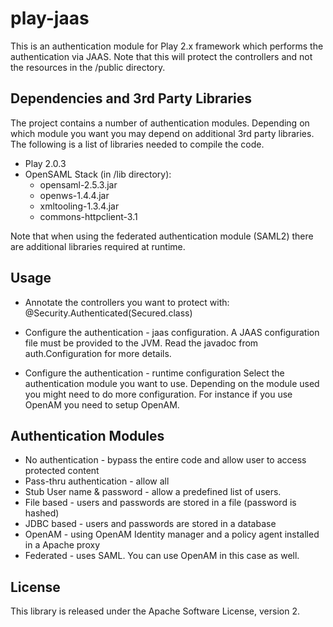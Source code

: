 play-jaas
=========

This is an authentication module for Play 2.x framework which performs the authentication via JAAS.
Note that this will protect the controllers and not the resources in the /public directory. 

Dependencies and 3rd Party Libraries
------------------------------------
The project contains a number of authentication modules. 
Depending on which module you want you may depend on additional 3rd party libraries. The following is a 
list of libraries needed to compile the code.

- Play 2.0.3
- OpenSAML Stack (in /lib directory):
    - opensaml-2.5.3.jar
    - openws-1.4.4.jar
    - xmltooling-1.3.4.jar
    - commons-httpclient-3.1
 
 Note that when using the federated authentication module (SAML2) there are additional libraries required at runtime.
 
 Usage
 -----
 - Annotate the controllers you want to protect with:
 @Security.Authenticated(Secured.class)
 
 - Configure the authentication - jaas configuration. 
 A JAAS configuration file must be provided to the JVM. Read the javadoc from auth.Configuration for more details.
 
 - Configure the authentication - runtime configuration
 Select the authentication module you want to use. Depending on the module used you might need to do more configuration. 
 For instance if you use OpenAM you need to setup OpenAM.
 
 Authentication Modules
 -----------------------
 - No authentication - bypass the entire code and allow user to access protected content
 - Pass-thru authentication - allow all
 - Stub User name & password - allow a predefined list of users.
 - File based - users and passwords are stored in a file (password is hashed)
 - JDBC based - users and passwords are stored in a database
 - OpenAM - using OpenAM Identity manager and a policy agent installed in a Apache proxy
 - Federated - uses SAML. You can use OpenAM in this case as well.
  
 License
 -------
 This library is released under the Apache Software License, version 2.
 
 
 